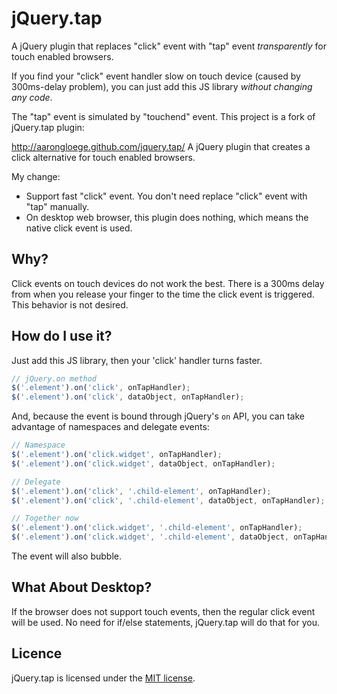 # jQuery.tap

A jQuery plugin that replaces "click" event with "tap" event *transparently* for touch enabled browsers.

If you find your "click" event handler slow on touch device (caused by 300ms-delay problem), you can just add this JS library *without changing any code*.

The "tap" event is simulated by "touchend" event. This project is a fork of jQuery.tap plugin:

http://aarongloege.github.com/jquery.tap/
A jQuery plugin that creates a click alternative for touch enabled browsers.

My change:

- Support fast "click" event. You don't need replace "click" event with "tap" manually.
- On desktop web browser, this plugin does nothing, which means the native click event is used.

## Why?

Click events on touch devices do not work the best. There is a 300ms delay from when you release your finger to the time the click event is triggered. This behavior is not desired.

## How do I use it?

Just add this JS library, then your 'click' handler turns faster.

```javascript
// jQuery.on method
$('.element').on('click', onTapHandler);
$('.element').on('click', dataObject, onTapHandler);
```

And, because the event is bound through jQuery's `on` API, you can take advantage of namespaces and delegate events:

```javascript
// Namespace
$('.element').on('click.widget', onTapHandler);
$('.element').on('click.widget', dataObject, onTapHandler);

// Delegate
$('.element').on('click', '.child-element', onTapHandler);
$('.element').on('click', '.child-element', dataObject, onTapHandler);

// Together now
$('.element').on('click.widget', '.child-element', onTapHandler);
$('.element').on('click.widget', '.child-element', dataObject, onTapHandler);
```

The event will also bubble.

## What About Desktop?

If the browser does not support touch events, then the regular click event will be used. No need for if/else statements, jQuery.tap will do that for you.

## Licence

jQuery.tap is licensed under the [MIT license](http://opensource.org/licenses/mit-license.html).
